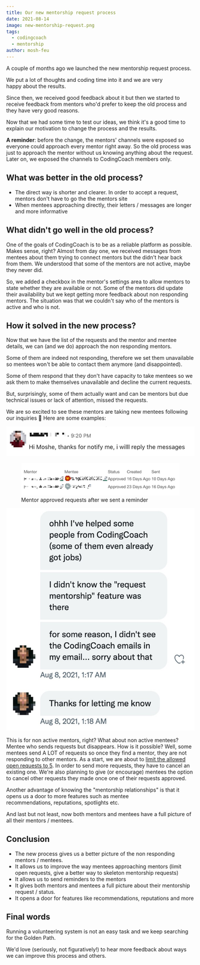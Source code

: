 ```yaml
---
title: Our new mentorship request process
date: 2021-08-14
image: new-mentorship-request.png
tags:
  - codingcoach
  - mentorship
author: mosh-feu
---
```


A couple of months ago we launched the new mentorship request process.

<div class="flex flex-col items-center">
  <blockquote class="twitter-tweet" style="display: none"><p lang="en" dir="ltr">A few days ago we launched the new mentorship request process 🥳<br>Big thanks for the great people who worked on it <a href="https://twitter.com/shayanypn?ref_src=twsrc%5Etfw">@shayanypn</a>, <a href="https://twitter.com/MooliMorano?ref_src=twsrc%5Etfw">@MooliMorano</a>, Chase Hochstrasser, <a href="https://twitter.com/Brent_m_Clark?ref_src=twsrc%5Etfw">@Brent_m_Clark</a> , <a href="https://twitter.com/moshfeu?ref_src=twsrc%5Etfw">@moshfeu</a>, <a href="https://twitter.com/crysfel?ref_src=twsrc%5Etfw">@crysfel</a>, Arun Kumar Mohan and Suemayah Eldursi 🙏<a href="https://twitter.com/hashtag/free?src=hash&amp;ref_src=twsrc%5Etfw">#free</a> <a href="https://twitter.com/hashtag/coding?src=hash&amp;ref_src=twsrc%5Etfw">#coding</a> <a href="https://twitter.com/hashtag/mentorship?src=hash&amp;ref_src=twsrc%5Etfw">#mentorship</a> <a href="https://t.co/gHWbVYIVH4">pic.twitter.com/gHWbVYIVH4</a></p>&mdash; codingcoach (@codingcoach_io) <a href="https://twitter.com/codingcoach_io/status/1402377469005606918?ref_src=twsrc%5Etfw">June 8, 2021</a></blockquote>
</div>


We put a lot of thoughts and coding time into it and we are very happy about the results.

Since then, we received good feedback about it but then we started to receive feedback from mentors who'd prefer to keep the old process and they have very good reasons.

Now that we had some time to test our ideas, we think it's a good time to explain our motivation to change the process and the results.

**A reminder**: before the change, the mentors' channels were exposed so everyone could approach every mentor right away. So the old process was just to approach the mentor without us knowing anything about the request. Later on, we exposed the channels to CodingCoach members only.

## What was better in the old process?

- The direct way is shorter and clearer. In order to accept a request, mentors don't have to go the the mentors site
- When mentees approaching directly, their letters / messages are longer and more informative

## What didn't go well in the old process?

One of the goals of CodingCoach is to be as a reliable platform as possible. Makes sense, right?
Almost from day one, we received messages from mentees about them trying to connect mentors but the didn't hear back from them. We understood that some of the mentors are not active, maybe they never did.

So, we added a checkbox in the mentor's settings area to allow mentors to state whether they are available or not. Some of the mentors did update their availability but we kept getting more feedback about non responding mentors.
The situation was that we couldn't say who of the mentors is active and who is not.

## How it solved in the new process?

Now that we have the list of the requests and the mentor and mentee details, we can (and we do) approach the non responding mentors.

Some of them are indeed not responding, therefore we set them unavailable so mentees won't be able to contact them anymore (and disappointed).

Some of them respond that they don't have capacity to take mentees so we ask them to make themselves unavailable and decline the current requests.

But, surprisingly, some of them actually want and can be mentors but due technical issues or lack of attention, missed the requests.

We are so excited to see these mentors are taking new mentees following our inquiries 🥳
Here are some examples:

<div class="flex flex-row">
  <div class="flex-grow">
    <img src="./linkedin.jpeg" alt="Linkedin chat - mentor wasn't aware of the requests">
    <figure>
      <img src="./admin.jpeg" alt="Mentor approved requests after we sent a reminder">
      <figcaption>Mentor approved requests after we sent a reminder</figcaption>
    </figure>
  </div>
  <div class="flex-grow">
    <img src="./twitter.jpeg" alt="Twitter chat - mentor wasn't aware of the requests">
  </div>
</div>

This is for non active mentors, right? What about non active mentees? Mentee who sends requests but disappears.
How is it possible? Well, some mentees send A LOT of requests so once they find a mentor, they are not responding to other mentors. As a start, we are about to [limit the allowed open requests to 5](https://github.com/Coding-Coach/find-a-mentor-api/issues/206).
In order to send more requests, they have to cancel an existing one. We're also planning to give (or encourage) mentees the option to cancel other requests they made once one of their requests  approved.

Another advantage of knowing the "mentorship relationships" is that it opens us a door to more features such as mentee recommendations, reputations, spotlights etc.

And last but not least, now both mentors and mentees have a full picture of all their mentors / mentees.

## Conclusion

- The new process gives us a better picture of the non responding mentors / mentees.
- It allows us to improve the way mentees approaching mentors (limit open requests, give a better way to skeleton mentorship requests) 
- It allows us to send reminders to the mentors
- It gives both mentors and mentees a full picture about their mentorship request / status.
- It opens a door for features like recommendations, reputations and more

## Final words

Running a volunteering system is not an easy task and we keep searching for the Golden Path.

We'd love (seriously, not figuratively!) to hear more feedback about ways we can improve this process and others.